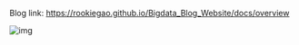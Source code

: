 Blog link: https://rookiegao.github.io/Bigdata_Blog_Website/docs/overview

![img](https://user-images.githubusercontent.com/34996528/202855293-c3a35d5b-242b-4e26-848f-a88741cd3afc.png)

